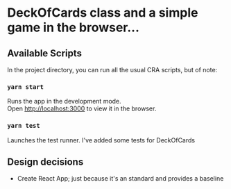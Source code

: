 # DeckOfCards class and a simple game in the browser...



## Available Scripts

In the project directory, you can run all the usual CRA scripts, but of note:

### `yarn start`

Runs the app in the development mode.\
Open [http://localhost:3000](http://localhost:3000) to view it in the browser.


### `yarn test`

Launches the test runner.  I've added some tests for DeckOfCards


## Design decisions

* Create React App; just because it's an standard and provides a baseline

